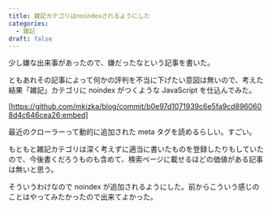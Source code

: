```yaml
---
title: 雑記カテゴリはnoindexされるようにした
categories:
  - 雑記
draft: false
---
```


少し嫌な出来事があったので、嫌だったなという記事を書いた。

ともあれその記事によって何かの評判を不当に下げたい意図は無いので、考えた結果「雑記」カテゴリに noindex がつくような JavaScript を仕込んでみた。

[https://github.com/mkizka/blog/commit/b0e97d1071939c6e5fa9cd8960608d4c646cea26:embed]

最近のクローラーって動的に追加された meta タグを読めるらしい。すごい。

もともと雑記カテゴリは深く考えずに適当に書いたものを登録したりもしていたので、今後書くだろうものも含めて、検索ページに載せるほどの価値がある記事は無いと思う。

そういうわけなので noindex が追加されるようにした。前からこういう感じのことはやってみたかったので出来てよかった。
